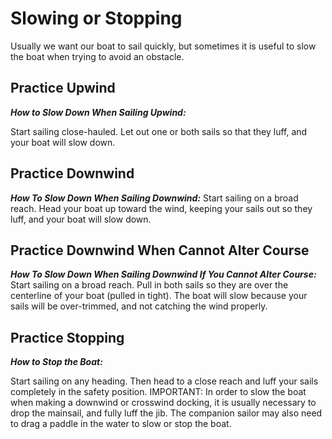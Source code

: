 # Slowing or Stopping

Usually we want our boat to sail quickly, but sometimes it is useful to slow the boat when trying to avoid an obstacle.

## Practice Upwind

_**How to Slow Down When Sailing Upwind:**_

Start sailing close-hauled. Let out one or both sails so that they luff, and your boat will slow down.

## Practice Downwind

_**How To Slow Down When Sailing Downwind:**_
Start sailing on a broad reach. Head your boat up toward the wind, keeping your sails out so they luff, and your boat will slow down.

## Practice Downwind When Cannot Alter Course

_**How To Slow Down When Sailing Downwind If You Cannot Alter Course:**_
Start sailing on a broad reach. Pull in both sails so they are over the centerline of your boat (pulled in tight). The boat will slow because your sails will be over-trimmed, and not catching the wind properly.

## Practice Stopping

_**How to Stop the Boat:**_

Start sailing on any heading. Then head to a close reach and luff your sails completely in the safety position.
IMPORTANT: In order to slow the boat when making a downwind or crosswind docking, it is usually necessary to drop the mainsail, and fully luff the jib. The companion sailor may also need to drag a paddle in the water to slow or stop the boat.
